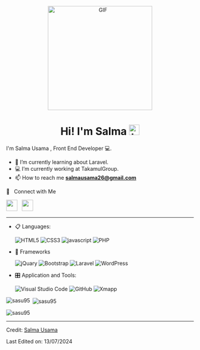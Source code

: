 <p align="center">
    <img alt="GIF" src="https://github.com/arsentieva/arsentieva/blob/main/code.gif?raw=true" height="280" />
    <p />
<h1 align="center"> Hi! I'm Salma <img
        src="https://user-images.githubusercontent.com/1303154/88677602-1635ba80-d120-11ea-84d8-d263ba5fc3c0.gif"
        width="28px" alt="hi"></h1>

I'm Salma Usama , Front End Developer 💻.

<!-- TODO: Add last video link -->

- :seedling: I’m currently learning about Laravel.
- :computer: I’m currently working at TakamulGroup.
- 📫 How to reach me **salmausama26@gmail.com**


🤝 &nbsp; Connect with Me
<p align='left'>
<a href="https://www.linkedin.com/in/salma-usama-6a59202a5/" target="_blank"><img height="30" src="https://img.shields.io/badge/-Linkedin-%23333?style=for-the-badge&logo=Linkedin&logoColor=blue"></a>&nbsp;&nbsp; 
<a href="https://github.com/UjwalKandi" target="_blank"><img height="30" src="https://img.shields.io/badge/-Gmail-%23333?style=for-the-badge&logo=gmail&logoColor=blue&link=mailto:salmausama26@gamil.com"></a>&nbsp;&nbsp;
</p>
<hr>
<p align="center">

- 📋 Languages: 
    
    ![HTML5](https://img.shields.io/badge/html5-%23E34F26.svg?style=for-the-badge&logo=html5&logoColor=white)
    ![CSS3](https://img.shields.io/badge/css3-%231572B6.svg?style=for-the-badge&logo=css3&logoColor=white)
    ![javascript](https://img.shields.io/badge/javascript%20-%23323330.svg?&style=for-the-badge&logo=javascript&logoColor=%23F7DF1E)
    ![PHP](https://img.shields.io/badge/php-%23777BB4.svg?style=for-the-badge&logo=php&logoColor=white)

   
    
- 🎨 Frameworks

   ![jQuary](https://img.shields.io/badge/jQuery-0769AD?style=for-the-badge&logo=jquery&logoColor=white)
   ![Bootstrap](https://img.shields.io/badge/bootstrap%20-%23563D7C.svg?&style=for-the-badge&logo=bootstrap&logoColor=white)
   ![Laravel](https://img.shields.io/badge/Laravel-FF2D20?style=for-the-badge&logo=laravel&logoColor=white)
   ![WordPress](https://img.shields.io/badge/WordPress-%23117AC9.svg?style=for-the-badge&logo=WordPress&logoColor=white)

- 🎛️ Application and Tools:

    ![Visual Studio Code](https://img.shields.io/badge/Visual%20Studio%20Code-0078d7.svg?style=for-the-badge&logo=visual-studio-code&logoColor=white)
    ![GitHub](https://img.shields.io/badge/github-%23121011.svg?style=for-the-badge&logo=github&logoColor=white)
    ![Xmapp](https://img.shields.io/badge/Xampp-F37623?style=for-the-badge&logo=xampp&logoColor=white)

  
    
</p>
    
<p><img align="left" src="https://github-readme-stats.vercel.app/api/top-langs?username=sasu95&show_icons=true&locale=en&layout=compact" alt="sasu95" /></p>

<p>&nbsp;<img align="center" src="https://github-readme-stats.vercel.app/api?username=sasu95&show_icons=true&locale=en" alt="sasu95" /></p>

<p><img align="center" src="https://github-readme-streak-stats.herokuapp.com/?user=sasu95&" alt="sasu95" /></p>



<hr>

Credit: [Salma Usama](https://github.com/sasu95)

Last Edited on: 13/07/2024
